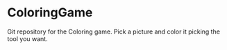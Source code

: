 # ColoringGame
Git repository for the Coloring game. Pick a picture and color it picking the tool you want.
